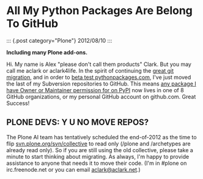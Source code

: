 # All My Python Packages Are Belong To GitHub

::: {.post category="Plone"}
2012/08/10
:::

**Including many Plone add-ons.**

Hi. My name is Alex \"please don\'t call them products\" Clark. But you
may call me aclark or aclark4life. In the spirit of continuing the
[great git
migration](http://plone.293351.n2.nabble.com/DVCS-options-for-Plone-Core-tt6295582.html),
and in order to [beta test
pythonpackages.com](http://pythonpackages.com/signup), I\'ve just moved
the last of my Subversion repositories to GitHub. This means [any
package I have Owner or Maintainer permission for on
PyPI](https://gist.github.com/3317288) now lives in one of 8 GitHub
organizations, or my personal GitHub account on github.com. Great
Success!

## PLONE DEVS: Y U NO MOVE REPOS?

The Plone AI team has tentatively scheduled the end-of-2012 as the time
to flip
[svn.plone.org/svn/collective](http://svn.plone.org/svn/collective/) to
read only (/plone and /archetypes are already read only). So if you are
still using the old collective, please take a minute to start thinking
about migrating. As always, I\'m happy to provide assistance to anyone
that needs it to move their code. (I\'m in #plone on irc.freenode.net or
you can email <aclark@aclark.net>.)

